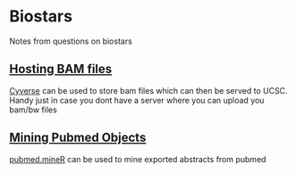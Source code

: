 # Biostars

Notes from questions on biostars

## [Hosting BAM files](https://www.biostars.org/p/335986/)

[Cyverse](https://www.cyverse.org) can be used to store bam files which can then be served to UCSC. Handy just in case you dont have a server where you can upload you bam/bw files

## [Mining Pubmed Objects](https://www.biostars.org/p/336003/)

[pubmed.mineR](https://cran.r-project.org/web/packages/pubmed.mineR/index.html) can be used to mine exported abstracts from pubmed

